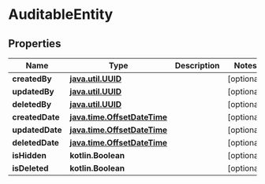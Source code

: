 
# AuditableEntity

## Properties
Name | Type | Description | Notes
------------ | ------------- | ------------- | -------------
**createdBy** | [**java.util.UUID**](java.util.UUID.md) |  |  [optional]
**updatedBy** | [**java.util.UUID**](java.util.UUID.md) |  |  [optional]
**deletedBy** | [**java.util.UUID**](java.util.UUID.md) |  |  [optional]
**createdDate** | [**java.time.OffsetDateTime**](java.time.OffsetDateTime.md) |  |  [optional]
**updatedDate** | [**java.time.OffsetDateTime**](java.time.OffsetDateTime.md) |  |  [optional]
**deletedDate** | [**java.time.OffsetDateTime**](java.time.OffsetDateTime.md) |  |  [optional]
**isHidden** | **kotlin.Boolean** |  |  [optional]
**isDeleted** | **kotlin.Boolean** |  |  [optional]



